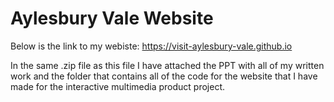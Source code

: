 # Aylesbury Vale Website

Below is the link to my webiste:
https://visit-aylesbury-vale.github.io

In the same .zip file as this file I have attached the PPT with all of my written work and the folder that contains all of the code for the website that I have made for the interactive multimedia product project.